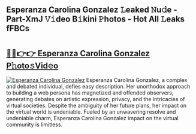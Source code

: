 ## Esperanza Carolina Gonzalez 𝙻eaked 𝙽u𝚍e - Part-XmJ 𝚅𝚒deo B𝚒kini 𝙿hotos - Hot All 𝙻eaks fFBCs

# <h2><a href="http://ld1nol.urlbe.top/?page=Esperanza+Carolina+Gonzalez">🔗🔗👉👉 Esperanza Carolina Gonzalez P𝚑oto𝚜Vid𝚎o</a></h2>

[![Esperanza Carolina Gonzalez](https://i.imgur.com/eBuTRDB.gif)](http://ld1nol.urlbe.top/?page=Esperanza+Carolina+Gonzalez)
Esperanza Carolina Gonzalez, a complex and debated individual, defies easy description. Her unorthodox approach to building a web persona has magnetized and offended observers, generating debates on artistic expression, privacy, and the intricacies of virtual societies. Despite the ambiguity of her future plans, her impact on the virtual world is undeniable. Fueled by an unwavering resolve and undeniable charm, Esperanza Carolina Gonzalez impact on the virtual community is limitless.
